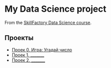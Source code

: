 # My Data Science project

From the [SkillFactory Data Science course](https://skillfactory.ru/data-scientist-pro-mgu).

## Проекты

* [Проек 0. Игра: Угадай число](progect_0)
* [Проек 1. _______](______)
* [Проек 2. _______](______)